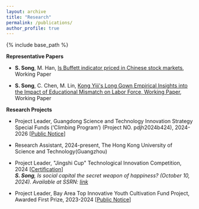 ```yaml
---
layout: archive	
title: "Research"
permalink: /publications/
author_profile: true	  
---
```


{% include base_path %}

**Representative Papers**

- **S. Song**, M. Han, [Is Buffett indicator priced in Chinese stock markets]({{site.url}}/file/paper1.pdf), Working Paper

- **S. Song**, C. Chen, M. Lin, [Kong Yiji's Long Gown Empirical Insights into the Impact of Educational Mismatch on Labor Force, Working Paper]({{site.url}}/file/Paper2kongyiji.pdf), Working Paper


**Research Projects**

-  Project Leader, Guangdong Science and Technology Innovation Strategy Special Funds (‘Climbing Program’) (Project NO. pdjh2024b424), 2024-2026 [[Public Notice]({{site.url}}/file/Res_Climbing.pdf)]

-  Research Assistant, 2024-present, The Hong Kong University of Science and Technology(Guangzhou) <br>

-  Project Leader, "Jingshi Cup" Technological Innovation Competition, 2024 [[Certification](https://mailbnueducn-my.sharepoint.com/:b:/g/personal/sjs_mail_bnu_edu_cn/EaCUP69Drc1IgvMe5RuNBkYBUtvRqDwoxidGXHutGrJlNQ?e=Qb9hV2)] <br>
   ***S. Song**, Is social capital the secret weapon of happiness? (October 10, 2024). Available at SSRN: [link](https://papers.ssrn.com/sol3/papers.cfm?abstract_id=4994129)*

-  Project Leader, Bay Area Top Innovative Youth Cultivation Fund Project, Awarded First Prize, 2023-2024 [[Public Notice](https://bibs.bnu.edu.cn/news/notice/d0538048ad62427e969045a64a8e2ad1.htm)]
